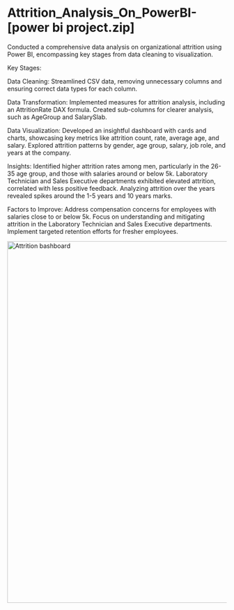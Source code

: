 # Attrition_Analysis_On_PowerBI-[power bi project.zip]

Conducted a comprehensive data analysis on organizational attrition using Power BI, encompassing key stages from data cleaning to visualization.

Key Stages:

Data Cleaning: Streamlined CSV data, removing unnecessary columns and ensuring correct data types for each column.

Data Transformation: Implemented measures for attrition analysis, including an AttritionRate DAX formula. Created sub-columns for clearer analysis, such as AgeGroup and SalarySlab.

Data Visualization: Developed an insightful dashboard with cards and charts, showcasing key metrics like attrition count, rate, average age, and salary. Explored attrition patterns by gender, age group, salary, job role, and years at the company.

Insights: Identified higher attrition rates among men, particularly in the 26-35 age group, and those with salaries around or below 5k. Laboratory Technician and Sales Executive departments exhibited elevated attrition, correlated with less positive feedback. Analyzing attrition over the years revealed spikes around the 1-5 years and 10 years marks.

Factors to Improve: Address compensation concerns for employees with salaries close to or below 5k. Focus on understanding and mitigating attrition in the Laboratory Technician and Sales Executive departments. Implement targeted retention efforts for fresher employees.

<img width="831" alt="Attrition bashboard" src="https://github.com/yash7463/Attrition_Analysis_On_PowerBI-/assets/100232299/75f834ed-a24c-43b0-aff3-04ce65d9f769">


